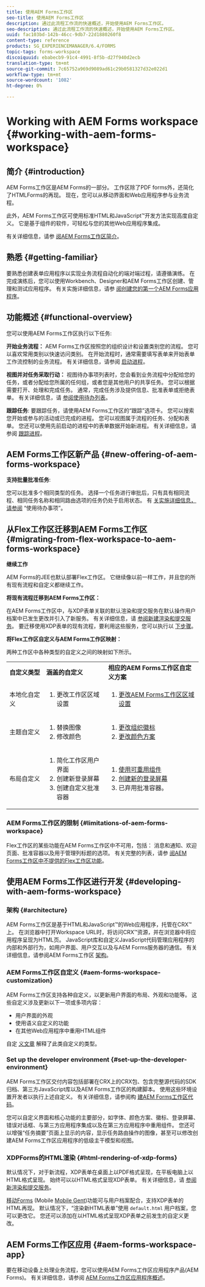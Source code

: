 ```yaml
---
title: 使用AEM Forms工作区
seo-title: 使用AEM Forms工作区
description: 通过此流程工作流的快速概述，开始使用AEM Forms工作区。
seo-description: 通过此流程工作流的快速概述，开始使用AEM Forms工作区。
uuid: fac103bd-142b-46cc-9db7-22d1880260f8
content-type: reference
products: SG_EXPERIENCEMANAGER/6.4/FORMS
topic-tags: forms-workspace
discoiquuid: ebabecb9-91c4-4991-8f5b-d27f940d2ecb
translation-type: tm+mt
source-git-commit: 7c65752a969d9089ad61c29b0581327d32e022d1
workflow-type: tm+mt
source-wordcount: '1082'
ht-degree: 0%

---
```



# Working with AEM Forms workspace {#working-with-aem-forms-workspace}

## 简介 {#introduction}

AEM Forms工作区是AEM Forms的一部分。 工作区除了PDF forms外，还简化了HTMLForms的再现。 现在，您可以从移动界面和Web应用程序参与业务流程。

此外，AEM Forms工作区可使用标准HTML和JavaScript™开发方法实现高度自定义。 它是基于组件的软件，可轻松与您的其他Web应用程序集成。

有关详细信息，请参 [阅AEM Forms工作区简介](/help/forms/using/introduction-html-workspace.md)。

## 熟悉 {#getting-familiar}

要熟悉创建表单应用程序以实现业务流程自动化的端对端过程，请遵循演练。 在完成演练后，您可以使用Workbench、Designer和AEM Forms工作区创建、管理和测试应用程序。 有关实施详细信息，请参 [阅创建您的第一个AEM Forms应用程序](https://help.adobe.com/en_US/livecycle/11.0/CreateFirstApp/index.html)。

## 功能概述 {#functional-overview}

您可以使用AEM Forms工作区执行以下任务:

**开始业务流程：** AEM Forms工作区按照您的组织设计和设置类别您的流程。 您可以喜欢常用类别以快速访问类别。 在开始流程时，通常需要填写表单来开始表单工作流控制的业务流程。 有关详细信息，请参阅 [启动进程](/help/forms/using/starting-processes.md)。

**视图并对任务采取行动：** 视图待办事项列表时，您会看到业务流程中分配给您的任务，或者分配给您所属的任何组，或者您是其他用户的共享任务。 您可以根据需要打开、处理和完成任务。 通常，完成任务涉及提供信息、批准表单或拒绝表单。 有关详细信息，请 [参阅使用待办列表](/help/forms/using/todo-lists.md)。

**跟踪任务**: 要跟踪任务，请使用AEM Forms工作区的“跟踪”选项卡。 您可以搜索您开始或参与的活动或已完成的进程。 您可以视图属于流程的任务、分配和表单。 您还可以使用先前启动的进程中的表单数据开始新进程。 有关详细信息，请参阅 [跟踪进程](/help/forms/using/tracking-processes.md)。

## AEM Forms工作区新产品 {#new-offering-of-aem-forms-workspace}

**支持批量批准任务**:

您可以批准多个相同类型的任务。 选择一个任务进行审批后，只有具有相同流程、相同任务名称和相同路由选项的任务仍处于启用状态。 有 [关实施详细信息，请参阅](/help/forms/using/todo-lists.md) “使用待办事项”。

## 从Flex工作区迁移到AEM Forms工作区 {#migrating-from-flex-workspace-to-aem-forms-workspace}

**继续工作**

AEM Forms的JEE也默认部署Flex工作区。 它继续像以前一样工作，并且您的所有现有流程和自定义都继续工作。

**将现有流程迁移到AEM Forms工作区：**

在AEM Forms工作区中，与XDP表单关联的默认渲染和提交服务在默认操作用户档案中已发生更改并引入了新服务。 有关详细信息，请 [参阅新建渲染和提交服务](/help/forms/using/new-render-submit-service.md)。 要迁移使用XDP表单的现有流程，要利用这些服务，您可以执行以 [下步骤](/help/forms/using/new-render-submit-service.md)。

**将Flex工作区自定义与AEM Forms工作区映射：**

两种工作区中各种类型的自定义之间的映射如下所示。

<table> 
 <tbody>
  <tr>
   <td><strong>自定义类型 </strong></td> 
   <td><strong>涵盖的自定义 </strong></td> 
   <td><strong>相应的AEM Forms工作区自定义方案</strong></td> 
  </tr>
  <tr>
   <td>本地化自定义</td> 
   <td>
    <ol> 
     <li>更改工作区区域设置</li> 
    </ol> </td> 
   <td>
    <ol> 
     <li><a href="/help/forms/using/changing-locale-user-interface.md">更改AEM Forms工作区区域设置</a></li> 
    </ol> </td> 
  </tr>
  <tr>
   <td>主题自定义</td> 
   <td>
    <ol> 
     <li>替换图像</li> 
     <li>修改颜色</li> 
    </ol> </td> 
   <td>
    <ol> 
     <li><a href="/help/forms/using/changing-organization-logo-branding.md">更改组织徽标</a> </li> 
     <li><a href="/help/forms/using/changing-color-scheme-interface.md">更改颜色方案</a></li> 
    </ol> </td> 
  </tr>
  <tr>
   <td>布局自定义</td> 
   <td>
    <ol> 
     <li>简化工作区用户界面<br /> </li> 
     <li>创建新登录屏幕</li> 
     <li>创建自定义批准容器</li> 
    </ol> </td> 
   <td>
    <ol> 
     <li><a href="/help/forms/using/description-reusable-components.md">使用可重用组件</a></li> 
     <li><a href="/help/forms/using/creating-new-login-screen.md">创建新的登录屏幕</a></li> 
     <li>已弃用批准容器。</li> 
    </ol> </td> 
  </tr>
 </tbody>
</table>

### AEM Forms工作区的限制 {#limitations-of-aem-forms-workspace}

Flex工作区的某些功能在AEM Forms工作区中不可用，包括： 消息和通知、欢迎页面、批准容器以及用于管理列标题的选项。 有关完整的列表，请参 [阅AEM Forms工作区中不提供的Flex工作区功能](/help/forms/using/features-flex-workspace-available-html.md)。

## 使用AEM Forms工作区进行开发 {#developing-with-aem-forms-workspace}

### 架构 {#architecture}

AEM Forms工作区是基于HTML和JavaScript™的Web应用程序，托管在CRX™上。 在浏览器中打开Workspace URL时，将访问CRX™资源，并在浏览器中将应用程序呈现为HTML页。 JavaScript库和自定义JavaScript代码管理应用程序的内部和外部行为，如用户界面、用户交互以及与AEM Forms服务器的通信。 有关详细信息，请参阅AEM Forms工作区 [架构](/help/forms/using/html-workspace-architecture.md)。

### AEM Forms工作区自定义 {#aem-forms-workspace-customization}

AEM Forms工作区支持各种自定义，以更新用户界面的布局、外观和功能等。 这些自定义涉及更新以下一项或多项内容：

* 用户界面的外观
* 使用语义自定义的功能
* 在其他Web应用程序中重用HTML组件

自定 [义文章](introduction-customizing-html-workspace.md) 解释了此类自定义的类型。

### Set up the developer environment {#set-up-the-developer-environment}

AEM Forms工作区交付内容包括部署在CRX上的CRX包、包含完整源代码的SDK归档、第三方JavaScript库以及AEM Forms工作区的构建脚本。 使用这些环境设置开发者以执行上述自定义。 有关详细信息，请参阅构 [建AEM Forms工作区代码](introduction-customizing-html-workspace.md#building-html-workspace-code)。

您可以自定义界面和核心功能的主要部分，如字体、颜色方案、徽标、登录屏幕、错误对话框、与第三方应用程序集成以及在第三方应用程序中重用组件。 您还可以增强“任务摘要”页面上显示的内容，显示任务路由操作的图像，甚至可以修改创建AEM Forms工作区应用程序的低级主干模型和视图。

### XDPForms的HTML渲染 {#html-rendering-of-xdp-forms}

默认情况下，对于新流程，XDP表单在桌面上以PDF格式呈现，在平板电脑上以HTML格式呈现。 始终可以以HTML格式呈现XDP表单。 有关详细信息，请 [参阅新渲染和提交服务](/help/forms/using/new-render-submit-service.md)。

[移动Forms](https://helpx.adobe.com/livecycle/help/mobile-forms/introduction.html) (Mobile [Mobile Gent](https://helpx.adobe.com/livecycle/help/mobile-forms/creating-profile.html))功能可与用户档案配合，支持XDP表单的HTML再现。 默认情况下，“渲染新HTML表单”使用 `default.html` 用户档案，您可以更改它。 您还可以添加在以HTML格式呈现XDP表单之前发生的自定义更改。

## AEM Forms工作区应用 {#aem-forms-workspace-app}

要在移动设备上处理业务流程，您可以使用AEM Forms工作区应用程序产品(AEM Forms)。 有关详细信息，请参阅 [AEM Forms工作区应用程序概述](https://helpx.adobe.com/livecycle/help/mobile-workspace/mobile-workspace-overview.html)。
